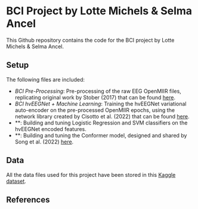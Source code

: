 # BCI Project by Lotte Michels &amp; Selma Ancel
This Github repository contains the code for the BCI project by Lotte Michels &amp; Selma Ancel.

## Setup
The following files are included:
- *BCI Pre-Processing*: Pre-processing of the raw EEG OpenMIIR files, replicating original work by Stober (2017) that can be found [here](https://github.com/sstober/openmiir/tree/master/eeg/preprocessing/notebooks).
- *BCI hvEEGNet + Machine Learning*: Training the hvEEGNet variational auto-encoder on the pre-processed OpenMIIR epochs, using the network library created by Cisotto et al. (2022) that can be found [here](https://github.com/jesus-333/Variational-Autoencoder-for-EEG-analysis/tree/hvEEGNet_paper).
- **: Building and tuning Logistic Regression and SVM classifiers on the hvEEGNet encoded features.
- **: Building and tuning the Conformer model, designed and shared by Song et al. (2022) [here](https://github.com/eeyhsong/EEG-Conformer/tree/main).

## Data
All the data files used for this project have been stored in this [Kaggle dataset](https://www.kaggle.com/datasets/lottemi/openmiir). 

## References


